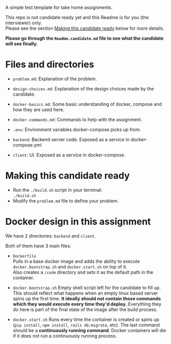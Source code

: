 A simple test template for take home assignments.

This repo is not candidate ready yet and this Readme is for you (the interviewer) only.  
Please see the section [Making this candidate ready](#making-this-candidate-ready) below for more details.

**Please go through the `Readme.candidate.md` file to see what the candidate will see finally.**

# Files and directories

- `problem.md`: Explanation of the problem.
- `design-choices.md`: Explanation of the  design choices made by the candidate.
- `docker-basics.md`: Some basic understanding of docker, compose and how they are used here.
- `docker-commands.md`: Commands to help with the assignment.
- `.env`: Environment variables docker-compose picks up from.

- `backend`: Backend server code. Exposed as a service in docker-compose.yml
- `client`: UI. Exposed as a service in docker-compose.

# Making this candidate ready
- Run the `./build.sh` script in your terminal:   
    `./build.sh`
- Modify the `problem.md` file to define your problem. 

# Docker design in this assignment
We have 2 directories: `backend` and `client`.

Both of them have 3 main files:
- `Dockerfile`  
Pulls in a base docker image and adds the ability to execute `docker.bootstrap.sh` and `docker.start.sh` on top of it.  
Also creates a `/code` directory and sets it as the default path in the container.  

- `docker.bootstrap.sh`
Empty shell script left for the candidate to fill up. This should reflect what happens when an empty linux based server spins up the first time.
**It ideally should not contain those commands which they would execute every time they'd deploy.**
Everything they do here is part of the final state of the image after the build process.

- `docker.start.sh`
Runs every time the container is created or spins up (`pip install`, `npm install`, `rails db:migrate`, etc).
The last command should be a **continuously running command**. Docker containers will die if it does not run a continuously running process. 
